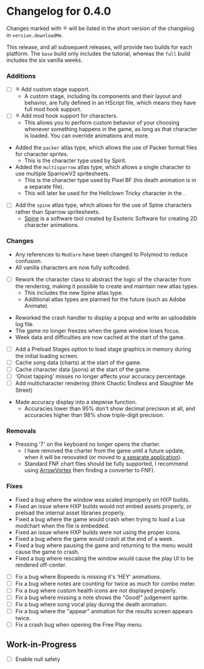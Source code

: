 # Changelog for 0.4.0

Changes marked with ⛧ will be listed in the short version of the changelog in `version.downloadMe`.

This release, and all subsequent releases, will provide two builds for each platform. The `base` build only includes the tutorial, whereas the `full` build includes the six vanilla weeks.

### Additions
- [ ] ⛧ Add custom stage support.
  - A custom stage, including its components and their layout and behavior, are fully defined in an HScript file, which means they have full mod hook support.
- [ ] ⛧ Add mod hook support for characters.
  - This allows you to perform custom behavior of your choosing whenever something happens in the game, as long as that character is loaded. You can override animations and more.
- Added the `packer` atlas type, which allows the use of Packer format files for character sprites.
  - This is the character type used by Spirit.
- Added the `multisparrow` atlas type, which allows a single character to use multiple SparrowV2 spritesheets.
  - This is the character type used by Pixel BF (his death animation is in a separate file).
  - This will later be used for the Hellclown Tricky character in the .
- [ ] Add the `spine` atlas type, which allows for the use of Spine characters rather than Sparrow spritesheets.
  - [Spine](http://esotericsoftware.com/spine-demos) is a software tool created by Esoteric Software for creating 2D character animations.
### Changes
- Any references to `ModCore` have been changed to Polymod to reduce confusion.
- All vanilla characters are now fully softcoded.
- [ ] Rework the character class to abstract the logic of the character from the rendering, making it possible to create and maintain new atlas types.
  - This includes the new Spine atlas type.
  - Additional atlas types are planned for the future (such as Adobe Animate).
- Reworked the crash handler to display a popup and write an uploadable log file.
- The game no longer freezes when the game window loses focus.
- Week data and difficulties are now cached at the start of the game.
- [ ] Add a Preload Stages option to load stage graphics in memory during the initial loading screen.
- [ ] Cache song data (charts) at the start of the game.
- [ ] Cache character data (jsons) at the start of the game.
- [ ] 'Ghost tapping' misses no longer affects your accuracy percentage.
- [ ] Add multicharacter rendering (think Chaotic Endless and Slaughter Me Street)
- Made accuracy display into a stepwise function.
  - Accuracies lower than 95% don't show decimal precision at all, and accuracies higher than 98% show triple-digit precision.
### Removals
- Pressing '7' on the keyboard no longer opens the charter.
  - I have removed the charter from the game until a future update, when it will be renovated (or moved to [a separate application](https://github.com/EnigmaEngine/EnigmaModMaker)).
  - Standard FNF chart files should be fully supported, I recommend using [ArrowVortex](https://www.youtube.com/watch?v=mYsGNn3CSAA) then finding a converter to FNF).
### Fixes
- Fixed a bug where the window was scaled improperly on HXP builds.
- Fixed an issue where HXP builds would not embed assets properly, or preload the internal asset libraries properly.
- Fixed a bug where the game would crash when trying to load a Lua modchart when the file is embedded.
- Fixed an issue where HXP builds were not using the proper icons.
- Fixed a bug where the game would crash at the end of a week.
- Fixed a bug where pausing the game and returning to the menu would cause the game to crash.
- Fixed a bug where rescaling the window would cause the play UI to be rendered off-center.
- [ ] Fix a bug where Bopeedo is missing it's 'HEY' animations.
- [ ] Fix a bug where notes are counting for twice as much for combo meter.
- [ ] Fix a bug where custom health icons are not displayed properly.
- [ ] Fix a bug where missing a note shows the "Good!" judgement sprite.
- [ ] Fix a bug where song vocal play during the death animation.
- [ ] Fix a bug where the "appear" animation for the results screen appears twice.
- [ ] Fix a crash bug when opening the Free Play menu.

## Work-in-Progress
- [ ] Enable null safety
